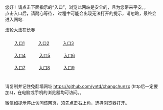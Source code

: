 您好！请点击下面指示的“入口”，浏览此网站是安全的，且为您带来平安。。 <br/>
点击入口后，请耐心等待， 过程中可能会出现无法打开的提示，请忽略，最终会进入网站. </br>

法轮大法在长春<br/>
<div style="padding:10px"><a style="margin:20px" target="_blank" href="https://drm6mowoqm3gw.cloudfront.net/2Qpsp?gvuzm" id="ccLink1" rel="nofollow">入口1</a> <a target="_blank" style="margin:20px" href="https://d1cc1jnpldu4f5.cloudfront.net/2Qpsp?goisqrdw" id="ccLink2" rel="nofollow">入口2</a> <a style="margin:20px" target="_blank" href="https://d2rlexn5uykcdn.cloudfront.net/2Qpsp?xvadku" id="ccLink3" rel="nofollow">入口3</a></div>

<div style="padding:10px" ><a style="margin:20px" target="_blank" href="https://drm6mowoqm3gw.cloudfront.net/2Qpsp?gvuzm" id="ccLink4" rel="nofollow">入口4</a> <a style="margin:20px" href="https://d1cc1jnpldu4f5.cloudfront.net/2Qpsp?goisqrdw" target="_blank" id="ccLink5" rel="nofollow">入口5</a> <a style="margin:20px" href="https://d2rlexn5uykcdn.cloudfront.net/2Qpsp?xvadku" target="_blank" id="ccLink6" rel="nofollow">入口6</a></div>

<div style="padding:10px"><a style="margin:20px" target="_blank" href="https://drm6mowoqm3gw.cloudfront.net/2Qpsp?gvuzm" id="ccLink7" rel="nofollow">入口7</a> <a style="margin:20px" href="https://d1cc1jnpldu4f5.cloudfront.net/2Qpsp?goisqrdw" target="_blank" id="ccLink8" rel="nofollow">入口8</a> <a style="margin:20px" target="_blank" href="https://d2rlexn5uykcdn.cloudfront.net/2Qpsp?xvadku" id="ccLink9" rel="nofollow">入口9</a></div>

<br/>



请复制并记住免翻墙网址 https://github.com/yntd/changchunzx (http后一定要加s)，在电脑或手机的浏览器均可访问。。<br/>

微信如提示停止访问该网页，须先点击右上角，选择浏览器打开。
